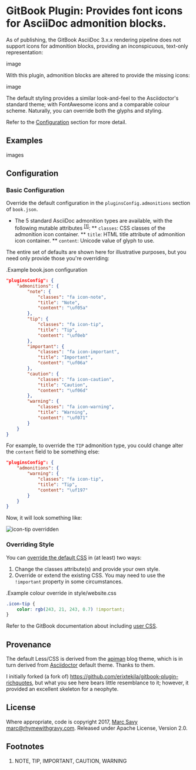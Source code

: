 # GitBook Plugin: Provides font icons for AsciiDoc admonition blocks.

As of publishing, the GitBook AsciiDoc 3.x.x rendering pipeline does not support icons for admonition blocks, providing an inconspicuous, text-only representation:

image

With this plugin, admonition blocks are altered to provide the missing icons:

image

The default styling provides a similar look-and-feel to the Asciidoctor's standard theme; with FontAwesome icons and a comparable colour scheme. Naturally, you can override both the glyphs and styling.

Refer to the [Configuration](#Configuration) section for more detail.

## Examples

images

## Configuration

### Basic Configuration

Override the default configuration in the `pluginsConfig.admonitions` section of `book.json`.

* The 5 standard AsciiDoc admonition types are available, with the following mutable attributes <sup>[[1]](#Footnotes)</sup>:
** `classes`: CSS classes of the admonition icon container.
** `title`: HTML title attribute of admonition icon container.
** `content`: Unicode value of glyph to use.

The entire set of defaults are shown here for illustrative purposes, but you need only provide those you're overriding:

.Example book.json configuration
```json
"pluginsConfig": {
    "admonitions": {
        "note": {
            "classes": "fa icon-note",
            "title": "Note",
            "content": "\uf05a"
        },
        "tip": {
            "classes": "fa icon-tip",
            "title": "Tip",
            "content": "\uf0eb"
        },
        "important": {
            "classes": "fa icon-important",
            "title": "Important",
            "content": "\uf06a"
        },
        "caution": {
            "classes": "fa icon-caution",
            "title": "Caution",
            "content": "\uf06d"
        },
        "warning": {
            "classes": "fa icon-warning",
            "title": "Warning",
            "content": "\uf071"
        }
    }
}
```

For example, to override the `TIP` admonition type, you could change alter the `content` field to be something else:

```json
"pluginsConfig": {
    "admonitions": {
        "warning": {
            "classes": "fa icon-tip",
            "title": "Tip",
            "content": "\uf197"
        }
    }
}
```

Now, it will look something like:

![icon-tip overridden](http://i.imgur.com/TgXpcy3.png)

### Overriding Style

You can [override the default CSS](https://help.gitbook.com/content/how-can-i-include-css.html) in (at least) two ways:

1. Change the classes attribute(s) and provide your own style.
2. Override or extend the existing CSS. You may need to use the `!important` property in some circumstances.

.Example colour override in style/website.css
```css
.icon-tip {
    color: rgb(243, 21, 243, 0.7) !important;
}
```

Refer to the GitBook documentation about including [user CSS](https://help.gitbook.com/content/how-can-i-include-css.html).

## Provenance

The default Less/CSS is derived from the [apiman](http://apiman.io) blog theme, which is in turn derived from [Asciidoctor](http://asciidoctor.org) default theme. Thanks to them.

I initially forked (a fork of) https://github.com/erixtekila/gitbook-plugin-richquotes, but what you see here bears little resemblance to it; however, it provided an excellent skeleton for a neophyte.

## License

Where appropriate, code is copyright 2017, [Marc Savy](mailto:marc@rhymewithgravy.com) <marc@rhymewithgravy.com>. Released under Apache License, Version 2.0.

## Footnotes

1. NOTE, TIP, IMPORTANT, CAUTION, WARNING

